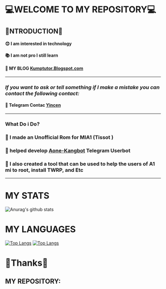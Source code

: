 # **💻WELCOME TO MY REPOSITORY💻**

## 👤NTRODUCTION👤

#### 😊 I am interested in technology

#### 📚  I am not pro I still learn

#### 📍 MY BLOG [Kumptutor.Blogspot.com](https://Kumptutor.Blogspot.com)

------

### ***If you want to ask or tell something if I make a mistake you can contact the following contact:***

#### 👤 Telegram Contac [Yincen](https://t.me/yincen)

------

### What Do i Do? 

### 🔗 I made an Unofficial Rom for MIA1 (Tissot ) 

### 🔗 helped develop [Aone-Kangbot](https://github.com/aone-id/aone-kangbot) Telegram Userbot

### 🔗 I also created a tool that can be used to help the users of A1 mi to root, install TWRP, and Etc

------

# MY STATS
![Anurag's github stats](https://github-readme-stats.vercel.app/api?username=yincen17&theme=vue&show_icons=tr)


# MY LANGUAGES
[![Top Langs](https://github-readme-stats.vercel.app/api/top-langs/?username=yincen17&)](https://github.com/yincen17&/github-readme-stats)
[![Top Langs](https://github-readme-stats.vercel.app/api/top-langs/?username=yincen17&hide=c)](https://github.com/yincen17/github-readme-stats)
# **🙏Thanks🙏**

## MY REPOSITORY:




